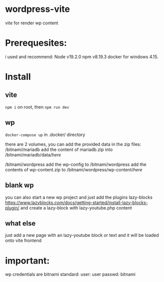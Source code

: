 # wordpress-vite
vite for render wp content

# Prerequesites:
i used and recommend:
Node v19.2.0
npm v8.19.3
docker for windows 4.15.

# Install

## vite
`npm i` on root, then
`npm run dev`

## wp
`docker-compose up` in .docker/ directory

there are 2 volumes, you can add the provided data in the zip files:
/bitnami/mariadb
add the content of mariadb.zip into /bitnami/mariadb/data/*here*

/bitnami/wordpress
add the wp-config to /bitnami/wordpress
add the contents of wp-content.zip to /bitnami/wordpress/wp-content/*here*

## blank wp
you can also start a new wp project and just add the plugins
lazy-blocks https://www.lazyblocks.com/docs/getting-started/install-lazy-blocks-plugin/
and create a lazy-block with lazy-youtube.php content

## what else
just add a new page with an lazy-youtube block or text and it will be loaded onto vite frontend

# important:
wp credentials are bitnami standard:
user: user
passwd: bitnami